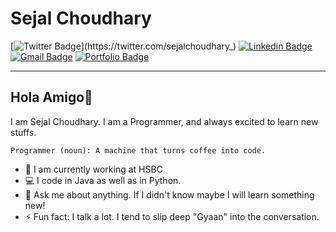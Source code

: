 # Sejal Choudhary

[![Twitter Badge](https://img.shields.io/badge/-Twitter-1ca0f1?style=flat-square&labelColor=1ca0f1&logo=twitter&logoColor=white&link=https://twitter.com/sejalchoudhary_)](https://twitter.com/sejalchoudhary_) 
[![Linkedin Badge](https://img.shields.io/badge/-LinkedIn-blue?style=flat-square&logo=Linkedin&logoColor=white&link=https://www.linkedin.com/in/sejal-choudhary-9a33ab170/)](https://www.linkedin.com/in/sejal-choudhary-9a33ab170/) 
[![Gmail Badge](https://img.shields.io/badge/-Gmail-c14438?style=flat-square&logo=Gmail&logoColor=white&link=mailto:sejalc230@gmail.com)](sejalc230@gmail.com)
[![Portfolio Badge](https://img.shields.io/badge/-Portfolio-gray?link=https://sejal129.github.io/)](https://sejal129.github.io/)

---
## Hola Amigo👋

I am Sejal Choudhary. I am a Programmer, and always excited to learn new stuffs. 
```
Programmer (noun): A machine that turns coffee into code.
```
- 🏢 I am currently working at HSBC
- :computer: I code in Java as well as in Python.
- 💬 Ask me about anything. If I didn't know maybe I will learn something new!
- ⚡ Fun fact: I talk a lot. I tend to slip deep "Gyaan" into the conversation.
